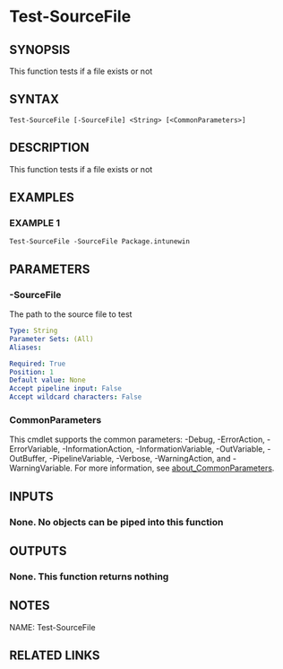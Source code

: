 # Test-SourceFile

## SYNOPSIS
This function tests if a file exists or not

## SYNTAX

```
Test-SourceFile [-SourceFile] <String> [<CommonParameters>]
```

## DESCRIPTION
This function tests if a file exists or not

## EXAMPLES

### EXAMPLE 1
```
Test-SourceFile -SourceFile Package.intunewin
```

## PARAMETERS

### -SourceFile
The path to the source file to test

```yaml
Type: String
Parameter Sets: (All)
Aliases:

Required: True
Position: 1
Default value: None
Accept pipeline input: False
Accept wildcard characters: False
```

### CommonParameters
This cmdlet supports the common parameters: -Debug, -ErrorAction, -ErrorVariable, -InformationAction, -InformationVariable, -OutVariable, -OutBuffer, -PipelineVariable, -Verbose, -WarningAction, and -WarningVariable. For more information, see [about_CommonParameters](http://go.microsoft.com/fwlink/?LinkID=113216).

## INPUTS

### None. No objects can be piped into this function
## OUTPUTS

### None. This function returns nothing
## NOTES
NAME: Test-SourceFile

## RELATED LINKS

